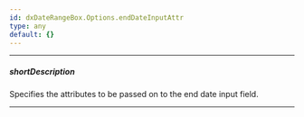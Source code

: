 ```yaml
---
id: dxDateRangeBox.Options.endDateInputAttr
type: any
default: {}
---
```

---
##### shortDescription
Specifies the attributes to be passed on to the end date input field.

---
